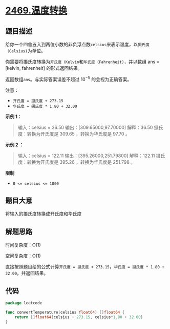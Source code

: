 # [2469.温度转换](https://leetcode.cn/problems/convert-the-temperature/)

## 题目描述

给你一个四舍五入到两位小数的非负浮点数`celsius`来表示温度，以`摄氏度（Celsius)`为单位。

你需要将摄氏度转换为`开氏度（Kelvin`和`华氏度（Fahrenheit)`，并以数组 ans = [kelvin, fahrenheit] 的形式返回结果。

返回数组`ans`。与实际答案误差不超过 $10^{-5}$ 的会视为正确答案。

注意：

* `开氏度 = 摄氏度 + 273.15`
* `华氏度 = 摄氏度 * 1.80 + 32.00`

**示例 1：**

> 输入：celsius = 36.50
> 输出：[309.65000,97.70000]
> 解释：36.50 摄氏度：转换为开氏度是 309.65 ，转换为华氏度是 97.70 。

**示例 2 ：**

> 输入：celsius = 122.11
> 输出：[395.26000,251.79800]
> 解释：122.11 摄氏度：转换为开氏度是 395.26 ，转换为华氏度是 251.798 。

**限制**

* `0 <= celsius <= 1000`

## 题目大意

将输入的摄氏度转换成开氏度和华氏度

## 解题思路

时间复杂度：O(1)

空间复杂度：O(1)

直接按照题目给的公式计算`开氏度 = 摄氏度 + 273.15`，`华氏度 = 摄氏度 * 1.80 + 32.00`，并返回结果。

## 代码

```go
package leetcode

func convertTemperature(celsius float64) []float64 {
	return []float64{celsius + 273.15, celsius*1.80 + 32.00}
}
```
